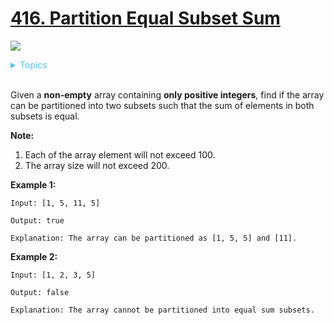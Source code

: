 # [416. Partition Equal Subset Sum](https://leetcode.com/problems/partition-equal-subset-sum/description/)

![](https://img.shields.io/badge/Difficulty-Medium-F8AF40.svg)

<details>
<summary style="color:#4FC3F7">Topics</summary>

* [`Dynamic Programming`](https://leetcode.com/tag/dynamic-programming/)

</details>
<br />


Given a **non-empty** array containing **only positive integers**, find if the array can be partitioned into two subsets such that the sum of elements in both subsets is equal.

**Note:**

 1. Each of the array element will not exceed 100.
 2. The array size will not exceed 200.

**Example 1:**

    Input: [1, 5, 11, 5]

    Output: true

    Explanation: The array can be partitioned as [1, 5, 5] and [11].

**Example 2:**

    Input: [1, 2, 3, 5]

    Output: false

    Explanation: The array cannot be partitioned into equal sum subsets.